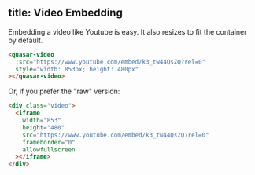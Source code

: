 title: Video Embedding
---
Embedding a video like Youtube is easy. It also resizes to fit the container by default.

<input type="hidden" data-fullpage-demo="web-components/video-embedding">

``` html
<quasar-video
  :src="https://www.youtube.com/embed/k3_tw44QsZQ?rel=0"
  style="width: 853px; height: 480px"
></quasar-video>
```

Or, if you prefer the "raw" version:
``` html
<div class="video">
  <iframe
    width="853"
    height="480"
    src="https://www.youtube.com/embed/k3_tw44QsZQ?rel=0"
    frameborder="0"
    allowfullscreen
  ></iframe>
</div>
```
